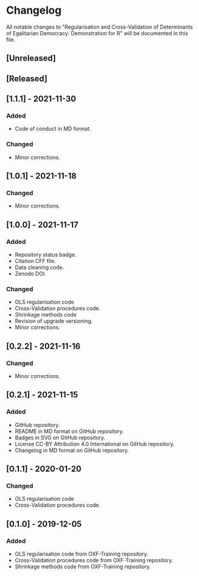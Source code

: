 # Changelog
All notable changes to "Regularisation and Cross-Validation of Determinants of Egalitarian Democracy: Demonstration for R" will be documented in this file.

## [Unreleased]

## [Released]

## [1.1.1] - 2021-11-30
### Added
- Code of conduct in MD format.
### Changed
- Minor corrections.

## [1.0.1] - 2021-11-18
### Changed
- Minor corrections.

## [1.0.0] - 2021-11-17
### Added
- Repository status badge.
- Citation CFF file.
- Data cleaning code.
- Zenodo DOI.
### Changed
- OLS regularisation code 
- Cross-Validation procedures code.
- Shrinkage methods code 
- Revision of upgrade versioning.
- Minor corrections.

## [0.2.2] - 2021-11-16
### Changed
- Minor corrections.

## [0.2.1] - 2021-11-15
### Added
- GitHub repository.
- README in MD format on GitHub repository.
- Badges in SVG on GitHub repository.
- License CC-BY Attribution 4.0 International on GitHub repository.
- Changelog in MD format on GitHub repository.

## [0.1.1] - 2020-01-20
### Changed
- OLS regularisation code 
- Cross-Validation procedures code.

## [0.1.0] - 2019-12-05
### Added
- OLS regularisation code from OXF-Training repository.
- Cross-Validation procedures code from OXF-Training repository.
- Shrinkage methods code from OXF-Training repository.